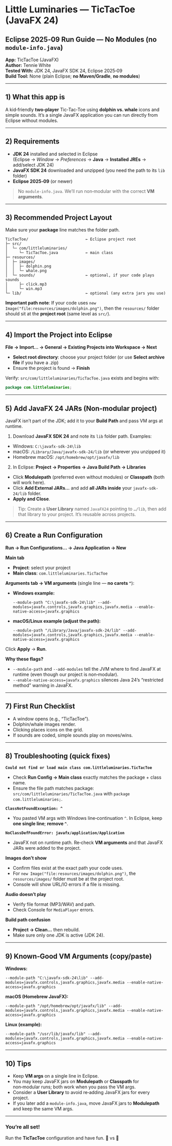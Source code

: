 
# Little Luminaries — **TicTacToe** (JavaFX 24)  
## Eclipse 2025‑09 Run Guide — **No Modules** (no `module-info.java`)

**App:** TicTacToe (JavaFX)  
**Author:** Tennie White  
**Tested With:** JDK 24, JavaFX SDK 24, Eclipse 2025‑09  
**Build Tool:** None (plain Eclipse; **no Maven/Gradle**, **no modules**)

---

## 1) What this app is
A kid‑friendly **two‑player** Tic‑Tac‑Toe using **dolphin vs. whale** icons and simple sounds. It’s a single JavaFX application you can run directly from Eclipse without modules.

---

## 2) Requirements
- **JDK 24** installed and selected in Eclipse  
  (Eclipse → *Window* → *Preferences* → **Java** → **Installed JREs** → add/select JDK 24)
- **JavaFX SDK 24** downloaded and unzipped (you need the path to its `lib` folder)
- **Eclipse 2025‑09** (or newer)

> No `module-info.java`. We’ll run non‑modular with the correct **VM arguments**.

---

## 3) Recommended Project Layout
Make sure your **package** line matches the folder path.

```
TicTacToe/                         ← Eclipse project root
├─ src/
│  └─ com/littleluminaries/
│     └─ TicTacToe.java            ← main class
├─ resources/
│  ├─ images/
│  │  ├─ dolphin.png
│  │  └─ whale.png
│  └─ sounds/                      ← optional, if your code plays sounds
│     ├─ click.mp3
│     └─ win.mp3
└─ lib/                            ← optional (any extra jars you use)
```

**Important path note**: If your code uses `new Image("file:resources/images/dolphin.png")`, then the `resources/` folder should sit at the **project root** (same level as `src/`).

---

## 4) Import the Project into Eclipse
**File → Import… → General → Existing Projects into Workspace → Next**  
- **Select root directory**: choose your project folder (or use **Select archive file** if you have a .zip)  
- Ensure the project is found → **Finish**

Verify: `src/com/littleluminaries/TicTacToe.java` exists and begins with:  
```java
package com.littleluminaries;
```

---

## 5) Add JavaFX 24 JARs (Non‑modular project)
JavaFX isn’t part of the JDK; add it to your **Build Path** and pass VM args at runtime.

1) Download **JavaFX SDK 24** and note its `lib` folder path. Examples:  
- Windows: `C:\javafx-sdk-24\lib`  
- macOS: `/Library/Java/javafx-sdk-24/lib` (or wherever you unzipped it)  
- Homebrew macOS: `/opt/homebrew/opt/javafx/lib`

2) In Eclipse: **Project → Properties → Java Build Path → Libraries**  
- Click **Modulepath** (preferred even without modules) or **Classpath** (both will work here).  
- Click **Add External JARs…** and add **all JARs inside** your `javafx-sdk-24/lib` folder.  
- **Apply and Close**.

> Tip: Create a **User Library** named `JavaFX24` pointing to `…/lib`, then add that library to your project. It’s reusable across projects.

---

## 6) Create a Run Configuration
**Run → Run Configurations… → Java Application → New**

**Main tab**  
- **Project**: select your project  
- **Main class**: `com.littleluminaries.TicTacToe`

**Arguments tab → VM arguments** (single line — **no carets `^`**):
- **Windows example:**
  ```
  --module-path "C:\javafx-sdk-24\lib" --add-modules=javafx.controls,javafx.graphics,javafx.media --enable-native-access=javafx.graphics
  ```
- **macOS/Linux example (adjust the path):**
  ```
  --module-path "/Library/Java/javafx-sdk-24/lib" --add-modules=javafx.controls,javafx.graphics,javafx.media --enable-native-access=javafx.graphics
  ```

Click **Apply** → **Run**.

**Why these flags?**  
- `--module-path` and `--add-modules` tell the JVM where to find JavaFX at runtime (even though our project is non‑modular).  
- `--enable-native-access=javafx.graphics` silences Java 24’s “restricted method” warning in JavaFX.

---

## 7) First Run Checklist
- A window opens (e.g., “TicTacToe”).  
- Dolphin/whale images render.  
- Clicking places icons on the grid.  
- If sounds are coded, simple sounds play on moves/wins.

---

## 8) Troubleshooting (quick fixes)

**`Could not find or load main class com.littleluminaries.TicTacToe`**  
- Check **Run Config → Main class** exactly matches the package + class name.  
- Ensure the file path matches package: `src/com/littleluminaries/TicTacToe.java` with `package com.littleluminaries;`.

**`ClassNotFoundException: ^`**  
- You pasted VM args with Windows line‑continuation `^`. In Eclipse, keep **one single line**; **remove `^`**.

**`NoClassDefFoundError: javafx/application/Application`**  
- JavaFX not on runtime path. Re‑check **VM arguments** and that JavaFX JARs were added to the project.

**Images don’t show**  
- Confirm files exist at the exact path your code uses.  
- For `new Image("file:resources/images/dolphin.png")`, the `resources/images/` folder must be at the project root.  
- Console will show URL/IO errors if a file is missing.

**Audio doesn’t play**  
- Verify file format (MP3/WAV) and path.  
- Check Console for `MediaPlayer` errors.

**Build path confusion**  
- **Project → Clean…** then rebuild.  
- Make sure only one JDK is active (JDK 24).

---

## 9) Known‑Good VM Arguments (copy/paste)

**Windows:**
```
--module-path "C:\javafx-sdk-24\lib" --add-modules=javafx.controls,javafx.graphics,javafx.media --enable-native-access=javafx.graphics
```

**macOS (Homebrew JavaFX):**
```
--module-path "/opt/homebrew/opt/javafx/lib" --add-modules=javafx.controls,javafx.graphics,javafx.media --enable-native-access=javafx.graphics
```

**Linux (example):**
```
--module-path "/usr/lib/javafx/lib" --add-modules=javafx.controls,javafx.graphics,javafx.media --enable-native-access=javafx.graphics
```

---

## 10) Tips
- Keep **VM args** on a single line in Eclipse.  
- You may keep JavaFX jars on **Modulepath** or **Classpath** for non‑modular runs; both work when you pass the VM args.  
- Consider a **User Library** to avoid re‑adding JavaFX jars for every project.  
- If you later add a `module-info.java`, move JavaFX jars to **Modulepath** and keep the same VM args.

---

### You’re all set!
Run the **TicTacToe** configuration and have fun. 🐬 vs 🐋
